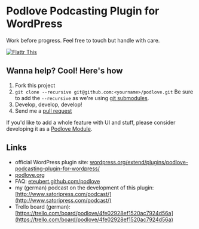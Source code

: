 # Podlove Podcasting Plugin for WordPress

Work before progress. Feel free to touch but handle with care.

[![Flattr This][2]][1]

  [1]: http://flattr.com/thing/728463/Podlove-Podcasting-Plugin-for-WordPress
  [2]: http://api.flattr.com/button/flattr-badge-large.png (Flattr This)

## Wanna help? Cool! Here's how

1. Fork this project
2. `git clone --recursive git@github.com:<yourname>/podlove.git` Be sure to add the `--recursive` as we're using [git submodules](http://git-scm.com/book/en/Git-Tools-Submodules).
3. Develop, develop, develop!
4. Send me a [pull request](https://help.github.com/articles/using-pull-requests)

If you'd like to add a whole feature with UI and stuff, please consider developing it as a [Podlove Module](https://github.com/eteubert/podlove/blob/master/lib/modules/readme.md).

## Links

- official WordPress plugin site: [wordpress.org/extend/plugins/podlove-podcasting-plugin-for-wordpress/](wordpress.org/extend/plugins/podlove-podcasting-plugin-for-wordpress/)
- [podlove.org](podlove.org)
- FAQ: [eteubert.github.com/podlove](eteubert.github.com/podlove)
- my (german) podcast on the development of this plugin: [http://www.satoripress.com/podcast/](http://www.satoripress.com/podcast/)
- Trello board (german): [https://trello.com/board/podlove/4fe02928ef1520ac7924d56a](https://trello.com/board/podlove/4fe02928ef1520ac7924d56a)